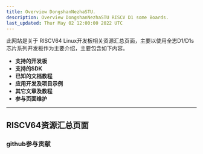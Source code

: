 ```yaml
---
title: Overview DongshanNezhaSTU.
description: Overview DongshanNezhaSTU RISCV D1 some Boards.
last_updated: Thur May 02 12:00:00 2022 UTC
---
```


此网站是关于 RISCV64 Linux开发板相关资源汇总页面，主要以使用全志D1/D1s芯片系列开发板作为主要介绍，主要包含如下内容。
- **支持的开发板**
- **支持的SDK**
- **已知的文档教程**
- **应用开发及项目示例**
- **其它文章及教程**
- **参与页面维护**
---

## RISCV64资源汇总页面

### github参与贡献